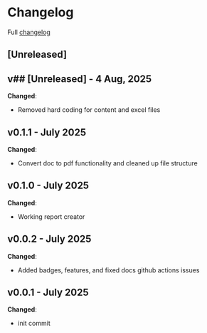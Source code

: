 # Changelog

Full [changelog](https://github.com/VRConservation/autorpt/releases)

## [Unreleased]

## v## [Unreleased] - 4 Aug, 2025

**Changed**:

-   Removed hard coding for content and excel files

## v0.1.1 - July 2025

**Changed**:

-   Convert doc to pdf functionality and cleaned up file structure

## v0.1.0 - July 2025

**Changed**:

-   Working report creator

## v0.0.2 - July 2025

**Changed**:

-   Added badges, features, and fixed docs github actions issues

## v0.0.1 - July 2025

**Changed**:

-   init commit
